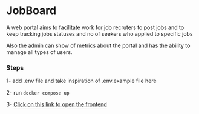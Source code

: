 # JobBoard

A web portal aims to facilitate work for job recruters to post jobs and to keep tracking jobs statuses and no of seekers who applied to specific jobs

Also the admin can show of metrics about the portal and has the ability to manage all types of users.


### Steps

1- add .env file and take inspiration of .env.example file here 

2- run `docker compose up `

3- [Click on this link to open the frontend](http://localhost:4200/)
